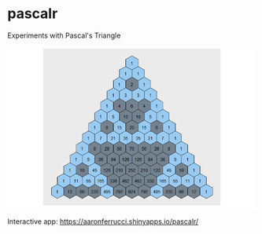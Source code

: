 # pascalr
Experiments with Pascal's Triangle

![alt text](https://github.com/aaronferrucci/pascalr/blob/master/tri.png "PNG image of triangle")


Interactive app: https://aaronferrucci.shinyapps.io/pascalr/

